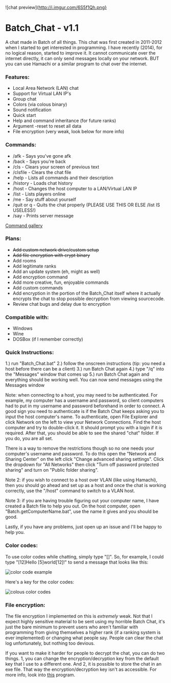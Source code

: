 ![chat preview](http://i.imgur.com/6S5f1Qh.png}

Batch_Chat - v1.1
==========

A chat made in Batch of all things.
This chat was first created in 2011-2012 when I started
to get interested in programming.  I have recently (2014), for no logical reason,
started to improve it.  It cannot communicate over the internet directly,
it can only send messages locally on your network.  BUT you can use Hamachi
or a similar program to chat over the internet.

### Features:
  - Local Area Network (LAN) chat
  - Support for Virtual LAN IP's
  - Group chat
  - Colors (via colous binary)
  - Sound notification
  - Quick start
  - Help and command inheritance (for future ranks)
  - Argument -reset to reset all data
  - File encryption (very weak, look below for more info)

### Commands:
  - /afk - Says you've gone afk
  - /back - Says you're back
  - /cls - Clears your screen of previous text
  - /clsfile - Clears the chat file
  - /help - Lists all commands and their description
  - /history - Loads chat history
  - /host - Changes the host computer to a
          LAN/Virtual LAN IP
  - /list - Lists players online
  - /me - Say stuff about yourself
  - /quit or q - Quits the chat properly
    (PLEASE USE THIS OR ELSE /list IS USELESS!)
  - /say - Prints server message

[Command gallery](http://imgur.com/a/JeTJm)  
  




### Plans:
  - ~~Add custom network drive/custom setup~~
  - ~~Add file encryption with crypt binary~~
  - Add rooms
  - Add legitimate ranks
  - Add an update system (eh, might as well)
  - Add encryption command
  - Add more creative, fun, enjoyable commands
  - Add custom commands
  - Add encryption in the portion of the
      Batch_Chat itself where it actually
      encrypts the chat to stop possible
      decryption from viewing sourcecode.
  - Review chat bugs and delay due to encryption





### Compatible with:
  - Windows
  - Wine
  - DOSBox (if I remember correctly)

### Quick Instructions:
  1.) run "Batch_Chat.bat"
  2.) follow the onscreen instructions (tip: you need a host before there can be a client)
  3.) run Batch Chat again
  4.) type "/q" into the "Messages" window that comes up
  5.) run Batch Chat again and everything should be working well.  You can now send messages using the Messages window

Note: when connecting to a host, you may need to be authenticated.
For example, my computer has a username and password, so client computers had to put
in my username and password beforehand in order to connect.  A good sign you need to
authenticate is if the Batch Chat keeps asking you to input the host computer's name.
To authenticate, open File Explorer and click Network on the left to view your Network Connections.
Find the host computer and try to double-click it.  It should prompt you with a login
if it is required.  After that, you should be able to see the shared "chat" folder.
If you do, you are all set.

There is a way to remove the restrictions though so no one needs your computer's
username and password.  To do this open the "Network and Sharing Center" on the left
click "Change advanced sharing settings".  Click the dropdown for "All Networks" then
click "Turn off password protected sharing" and turn on "Public folder sharing".

Note 2: if you wish to connect to a host over VLAN (like using Hamachi), then you
should go ahead and set up as a host and once the chat is working correctly, use the
"/host" command to switch to a VLAN host.

Note 3: if you are having trouble figuring out your computer name, I have created a
Batch file to help you out.  On the host computer, open "Batch.getComputerName.bat",
use the name it gives and you should be good.

Lastly, if you have any problems, just open up an issue and I'll be happy to help you.




### Color codes:

To use color codes while chatting, simply type "[<insert color code>]<my text>".
So, for example, I could type "[12]Hello [5]world[12]!" to send a message
that looks like this:

![color code example](http://i.imgur.com/BirW5sj.png)

Here's a key for the color codes:

![colous color codes](http://i.imgur.com/705yk3s.png)





### File encryption:

The file encryption I implemented on this is *extremely* weak.  Not that I expect
highly sensitive material to be sent using my horrible Batch Chat, it's just the
bare minimum to prevent users who aren't familiar with programming from giving
themselves a higher rank (if a ranking system is ever implemented) or changing
what people say.  People can clear the chat log unfortunately, but
nothing too devious.

If you want to make it harder for people to decrypt the chat, you can do two
things. 1, you can change the encryption/decryption key from the default key that
I use to a different one. And 2, it is possible to store the chat in an exe file.
That way the encryption/decryption key isn't as accessible.  For more info,
look into [this](http://www.f2ko.de/en/b2e.php) program.